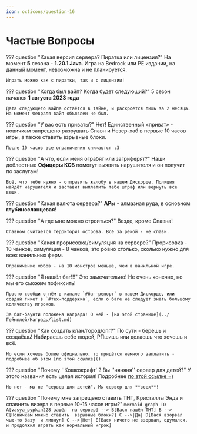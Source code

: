 ```yaml
---
icon: octicons/question-16
---
```


# Частые Вопросы

??? question "Какая версия сервера? Пиратка или лицензия?"
    На момент **5** сезона - **1.20.1 Java**. Игра на Bedrock или PE издании, на данный момент, невозможна и не планируется.

    Играть можно как с пиратки, так и с лицензии!
??? question "Когда был вайп? Когда будет следующий?"
    5 сезон начался **1 августа 2023 года**

    Дата следующего вайпа остаётся в тайне, и раскроется лишь за 2 месяца.
    На момент Февраля вайп объявлен не был.

??? question "У вас есть приваты?"
    Нет! Единственный «приват» - новичкам запрещено разрушать Спавн и Незер-хаб в первые 10 часов игры, а также ставить взрывные блоки.

    После 10 часов все ограничения снимаются :3

??? question "А что, если меня ограбят или загриферят?"
    Наши доблестные **Офицеры КСБ** помогут выявить нарушителя и он получит по заслугам!

    Всё, что тебе нужно - отправить жалобу в нашем Дискорде. Полиция найдёт нарушителя и заставит выплатить тебе штраф или вернуть все вещи.

??? question "Какая валюта сервера?"
    **АРы** - алмазная руда, в основном **глубиносланцевая**!

??? question "А где мне можно строиться?"
    Везде, кроме Спавна!

    Спавном считается территория острова. Всё за рекой - не спавн.

??? question "Какая прорисовка/симуляция на сервере?"
    Прорисовка - 10 чанков, симуляция - 8 чанков, это ровно столько, сколько нужно для всех ванильных ферм.

    Ограничение мобов - на 10 монстров меньше, чем в ванильной игре.

??? question "Я нашёл баг!!!"
    Это замечательно! Не очень конечно, но мы его сможем пофиксить!

    Просто сообщи о нём в канале `#баг-репорт` в нашем Дискорде, или создай тикет в `#тех-поддержка`, если о баге не следует знать большому количеству игроков.

    За баг-баунти положена награда! О ней - [на этой странице](../Геймплей/Награды/list.md)

??? question "Как создать клан/город/опг?"
    По сути - берёшь и создаёшь! Набираешь себе людей, РПшишь или делаешь что хочешь и всё.

    Но если хочешь более официально, то придётся немного заплатить - подробнее об этом [по этой ссылке]().

??? question "Почему ''Кошкокрафт''? Вы ''няняня'' сервер для детей?"
    У этого названия есть целая история! Подробнее [по этой ссылке =)](../ИсторияСервера/1season.md)

    Но нет - мы не "сервер для детей". Мы сервер для **всех**!

??? question "Почему мне запрещено ставить ТНТ, Кристаллы Энда и спавнить визера в первые 10-15 часов игры?"
    ``` mermaid
    graph TD
      A[vasya_pypkin228 зашёл 
      на сервер] --> B[Вася нашёл ТНТ]
      B --> C[Новичкам можно ставить 
      взрывные блоки?]
      C -->|Да| D[Вася взорвал чью-то базу 
      и ливнул]
      C -->|Нет| E[Вася ничего не взорвал, одумался, 
      и продолжил играть как нормальный игрок]
    ```
